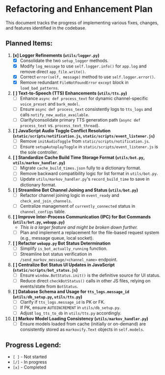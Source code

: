 # Refactoring and Enhancement Plan

This document tracks the progress of implementing various fixes, changes, and features identified in the codebase.

## Planned Items:

1.  **[x] Logger Refinements (`utils/logger.py`)**
    *   [x] Consolidate the two `setup_logger` methods.
    *   [x] Modify `log_message` to use `self.logger.info()` for `app.log` and remove direct `app_file.write()`.
    *   [x] Correct `error(self, message)` method to use `self.logger.error()`.
    *   [x] Remove redundant `FileNotFoundError` `except` block in `load_bad_patterns`.

2.  **[ ] Text-to-Speech (TTS) Enhancements (`utils/tts.py`)**
    *   [ ] Enhance `async def process_text` for dynamic channel-specific `voice_preset` and `bark_model`.
    *   [ ] Ensure `async def process_text` consistently logs to `tts_logs` and calls `notify_new_audio_available`.
    *   [ ] Clarify/consolidate primary TTS generation path (`async def process_text` vs. `process_text_thread`).

3.  **[ ] JavaScript Audio Toggle Conflict Resolution (`static/scripts/notification.js`, `static/scripts/event_listener.js`)**
    *   [ ] Remove `initAudioToggle` from `static/scripts/notification.js`.
    *   [ ] Ensure `setupAutoplayToggle` in `static/scripts/event_listener.js` is the sole controller.

4.  **[ ] Standardize Cache Build Time Storage Format (`utils/bot.py`, `utils/markov_handler.py`)**
    *   [ ] Migrate `cache_build_times.json` fully to a dictionary format.
    *   [ ] Remove backward compatibility logic for list format in `utils/bot.py`.
    *   [ ] Update `utils/markov_handler.py`'s `record_build_time` to save in dictionary format.

5.  **[ ] Streamline Bot Channel Joining and Status (`utils/bot.py`)**
    *   [ ] Refactor channel joining logic in `event_ready` and `check_and_join_channels`.
    *   [ ] Centralize management of `currently_connected` status in `channel_configs` table.

6.  **[ ] Improve Inter-Process Communication (IPC) for Bot Commands (`utils/bot.py`, `webapp.py`)**
    *   *This is a larger feature and might be broken down further.*
    *   [ ] Plan and implement a replacement for the file-based request system (e.g., message queue, local socket).

7.  **[ ] Refactor `webapp.py` Bot Status Determination**
    *   [ ] Simplify `is_bot_actually_running` function.
    *   [ ] Streamline bot status verification in `/send_markov_message/<channel_name>` endpoint.

8.  **[ ] Centralize Bot Status UI Updates in JavaScript (`static/scripts/bot_status.js`)**
    *   [ ] Ensure `window.BotStatus.init()` is the definitive source for UI status.
    *   [ ] Reduce direct `checkBotStatus()` calls in other JS files, relying on events/state from `BotStatus`.

9.  **[ ] Database Schema and Usage for `tts_logs.message_id` (`utils/db_setup.py`, `utils/tts.py`)**
    *   [ ] Clarify if `tts_logs.message_id` is PK or FK.
    *   [ ] If PK, ensure `AUTOINCREMENT` in `utils/db_setup.py`.
    *   [ ] Adjust `log_tts_to_db` in `utils/tts.py` accordingly.

10. **[ ] Markov Model Loading Consistency (`utils/markov_handler.py`)**
    *   [ ] Ensure models loaded from cache (initially or on-demand) are consistently stored as `markovify.Text` objects in `self.models`.

## Progress Legend:
- `[ ]` - Not started
- `[/]` - In progress
- `[x]` - Completed
